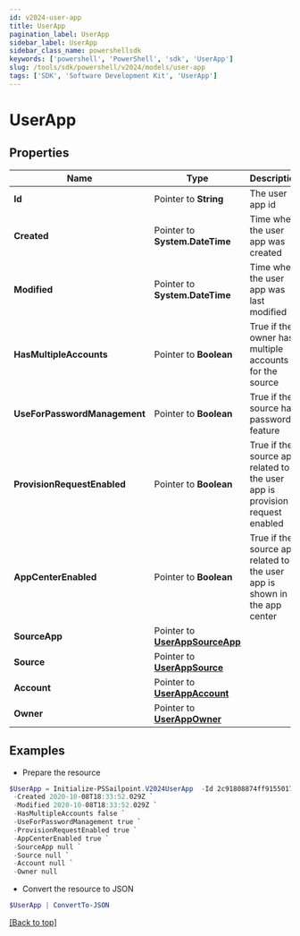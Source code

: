 ```yaml
---
id: v2024-user-app
title: UserApp
pagination_label: UserApp
sidebar_label: UserApp
sidebar_class_name: powershellsdk
keywords: ['powershell', 'PowerShell', 'sdk', 'UserApp'] 
slug: /tools/sdk/powershell/v2024/models/user-app
tags: ['SDK', 'Software Development Kit', 'UserApp']
---
```



# UserApp

## Properties

Name | Type | Description | Notes
------------ | ------------- | ------------- | -------------
**Id** |  Pointer to **String** | The user app id | [optional] 
**Created** |  Pointer to **System.DateTime** | Time when the user app was created | [optional] 
**Modified** |  Pointer to **System.DateTime** | Time when the user app was last modified | [optional] 
**HasMultipleAccounts** |  Pointer to **Boolean** | True if the owner has multiple accounts for the source | [optional] [default to $false]
**UseForPasswordManagement** |  Pointer to **Boolean** | True if the source has password feature | [optional] [default to $false]
**ProvisionRequestEnabled** |  Pointer to **Boolean** | True if the source app related to the user app is provision request enabled | [optional] [default to $false]
**AppCenterEnabled** |  Pointer to **Boolean** | True if the source app related to the user app is shown in the app center | [optional] [default to $true]
**SourceApp** |  Pointer to [**UserAppSourceApp**](user-app-source-app) |  | [optional] 
**Source** |  Pointer to [**UserAppSource**](user-app-source) |  | [optional] 
**Account** |  Pointer to [**UserAppAccount**](user-app-account) |  | [optional] 
**Owner** |  Pointer to [**UserAppOwner**](user-app-owner) |  | [optional] 

## Examples

- Prepare the resource
```powershell
$UserApp = Initialize-PSSailpoint.V2024UserApp  -Id 2c91808874ff91550175097daaec161c `
 -Created 2020-10-08T18:33:52.029Z `
 -Modified 2020-10-08T18:33:52.029Z `
 -HasMultipleAccounts false `
 -UseForPasswordManagement true `
 -ProvisionRequestEnabled true `
 -AppCenterEnabled true `
 -SourceApp null `
 -Source null `
 -Account null `
 -Owner null
```

- Convert the resource to JSON
```powershell
$UserApp | ConvertTo-JSON
```


[[Back to top]](#) 

